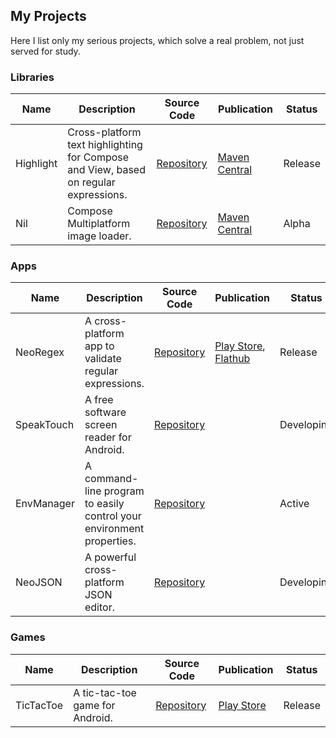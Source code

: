 ## My Projects

Here I list only my serious projects, which solve a real problem, not just served for study.

### Libraries

| Name       | Description                                                                          | Source Code                                           | Publication                                                                                                                          | Status     |
|------------|--------------------------------------------------------------------------------------|-------------------------------------------------------|--------------------------------------------------------------------------------------------------------------------------------------|------------|
| Highlight  | Cross-platform text highlighting for Compose and View, based on regular expressions. | [Repository](https://github.com/NeoUtils/Highlight)   | [Maven Central](https://central.sonatype.com/namespace/com.neoutils.highlight)                                                       | Release    |
| Nil        | Compose Multiplatform image loader.                                                  | [Repository](https://github.com/Irineu333/Nil)        | [Maven Central](https://central.sonatype.com/namespace/com.neoutils.nil)                                                             | Alpha      |


### Apps

| Name       | Description                                                                          | Source Code                                           | Publication                                                                                                                          | Status     |
|------------|--------------------------------------------------------------------------------------|-------------------------------------------------------|--------------------------------------------------------------------------------------------------------------------------------------|------------|
| NeoRegex   | A cross-platform app to validate regular expressions.                                | [Repository](https://github.com/Irineu333/NeoRegex)   | [Play Store](https://play.google.com/store/apps/details?id=com.neo.regex), [Flathub](https://flathub.org/apps/com.neoutils.NeoRegex) | Release    |
| SpeakTouch | A free software screen reader for Android.                                           | [Repository](https://github.com/NeoA11y/SpeakTouch)   |                                                                                                                                      | Developing |
| EnvManager | A command-line program to easily control your environment properties.                | [Repository](https://github.com/Irineu333/EnvManager) |                                                                                                                                      | Active     |
| NeoJSON    | A powerful cross-platform JSON editor.                                               | [Repository](https://github.com/Irineu333/NeoJSON)    |                                                                                                                                      | Developing |

### Games

| Name        | Description                     | Source Code                                           | Publication                                                              | Status  |
|-------------|---------------------------------|-------------------------------------------------------|--------------------------------------------------------------------------|---------|
| TicTacToe   | A tic-tac-toe game for Android. | [Repository](https://github.com/Irineu333/TicTacToe)  | [Play Store](https://play.google.com/store/apps/details?id=com.neo.hash) | Release |
